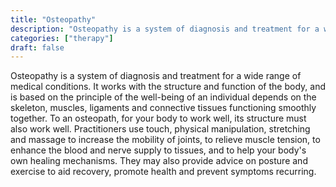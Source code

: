```yaml
---
title: "Osteopathy"
description: "Osteopathy is a system of diagnosis and treatment for a wide range of medical conditions."
categories: ["therapy"]
draft: false
---
```


Osteopathy is a system of diagnosis and treatment for a wide range of medical conditions. It works with the structure and function of the body, and is based on the principle of the well-being of an individual depends on the skeleton, muscles, ligaments and connective tissues functioning smoothly together. To an osteopath, for your body to work well, its structure must also work well. Practitioners use touch, physical manipulation, stretching and massage to increase the mobility of joints, to relieve muscle tension, to enhance the blood and nerve supply to tissues, and to help your body's own healing mechanisms. They may also provide advice on posture and exercise to aid recovery, promote health and prevent symptoms recurring.